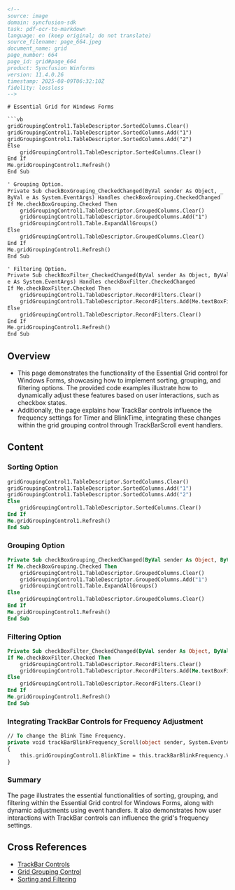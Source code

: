 ```html
<!-- 
source: image
domain: syncfusion-sdk
task: pdf-ocr-to-markdown
language: en (keep original; do not translate)
source_filename: page_664.jpeg
document_name: grid
page_number: 664
page_id: grid#page_664
product: Syncfusion Winforms
version: 11.4.0.26
timestamp: 2025-08-09T06:32:10Z
fidelity: lossless
-->

# Essential Grid for Windows Forms

```vb
gridGroupingControl1.TableDescriptor.SortedColumns.Clear()
gridGroupingControl1.TableDescriptor.SortedColumns.Add("1")
gridGroupingControl1.TableDescriptor.SortedColumns.Add("2")
Else
	gridGroupingControl1.TableDescriptor.SortedColumns.Clear()
End If
Me.gridGroupingControl1.Refresh()
End Sub

' Grouping Option.
Private Sub checkBoxGrouping_CheckedChanged(ByVal sender As Object, _
ByVal e As System.EventArgs) Handles checkBoxGrouping.CheckedChanged
If Me.checkBoxGrouping.Checked Then
	gridGroupingControl1.TableDescriptor.GroupedColumns.Clear()
	gridGroupingControl1.TableDescriptor.GroupedColumns.Add("1")
	gridGroupingControl1.Table.ExpandAllGroups()
Else
	gridGroupingControl1.TableDescriptor.GroupedColumns.Clear()
End If
Me.gridGroupingControl1.Refresh()
End Sub

' Filtering Option.
Private Sub checkBoxFilter_CheckedChanged(ByVal sender As Object, ByVal _
e As System.EventArgs) Handles checkBoxFilter.CheckedChanged
If Me.checkBoxFilter.Checked Then
	gridGroupingControl1.TableDescriptor.RecordFilters.Clear()
	gridGroupingControl1.TableDescriptor.RecordFilters.Add(Me.textBoxFilter.Text)
Else
	gridGroupingControl1.TableDescriptor.RecordFilters.Clear()
End If
Me.gridGroupingControl1.Refresh()
End Sub
```

## Overview
- This page demonstrates the functionality of the Essential Grid control for Windows Forms, showcasing how to implement sorting, grouping, and filtering options. The provided code examples illustrate how to dynamically adjust these features based on user interactions, such as checkbox states.
- Additionally, the page explains how TrackBar controls influence the frequency settings for Timer and BlinkTime, integrating these changes within the grid grouping control through TrackBarScroll event handlers.

## Content

### Sorting Option

```vb
gridGroupingControl1.TableDescriptor.SortedColumns.Clear()
gridGroupingControl1.TableDescriptor.SortedColumns.Add("1")
gridGroupingControl1.TableDescriptor.SortedColumns.Add("2")
Else
	gridGroupingControl1.TableDescriptor.SortedColumns.Clear()
End If
Me.gridGroupingControl1.Refresh()
End Sub
```

### Grouping Option

```vb
Private Sub checkBoxGrouping_CheckedChanged(ByVal sender As Object, ByVal e As System.EventArgs) Handles checkBoxGrouping.CheckedChanged
If Me.checkBoxGrouping.Checked Then
	gridGroupingControl1.TableDescriptor.GroupedColumns.Clear()
	gridGroupingControl1.TableDescriptor.GroupedColumns.Add("1")
	gridGroupingControl1.Table.ExpandAllGroups()
Else
	gridGroupingControl1.TableDescriptor.GroupedColumns.Clear()
End If
Me.gridGroupingControl1.Refresh()
End Sub
```

### Filtering Option

```vb
Private Sub checkBoxFilter_CheckedChanged(ByVal sender As Object, ByVal e As System.EventArgs) Handles checkBoxFilter.CheckedChanged
If Me.checkBoxFilter.Checked Then
	gridGroupingControl1.TableDescriptor.RecordFilters.Clear()
	gridGroupingControl1.TableDescriptor.RecordFilters.Add(Me.textBoxFilter.Text)
Else
	gridGroupingControl1.TableDescriptor.RecordFilters.Clear()
End If
Me.gridGroupingControl1.Refresh()
End Sub
```

### Integrating TrackBar Controls for Frequency Adjustment

```vb
// To change the Blink Time Frequency.
private void trackBarBlinkFrequency_Scroll(object sender, System.EventArgs e)
{
    this.gridGroupingControl1.BlinkTime = this.trackBarBlinkFrequency.Value * 100;
}
```

### Summary
The page illustrates the essential functionalities of sorting, grouping, and filtering within the Essential Grid control for Windows Forms, along with dynamic adjustments using event handlers. It also demonstrates how user interactions with TrackBar controls can influence the grid's frequency settings.

## Cross References
- [TrackBar Controls](#trackbar-controls)
- [Grid Grouping Control](#grid-grouping-control)
- [Sorting and Filtering](#sorting-and-filtering)

<!-- tags: [Syncfusion Winforms, Grid, Grouping, Filtering, Sorting, TrackBar, Event Handling] keywords: [Essential Grid, Windows Forms, TrackBarControls, frequency adjustment, event handlers, GridGroupingControl] -->
```